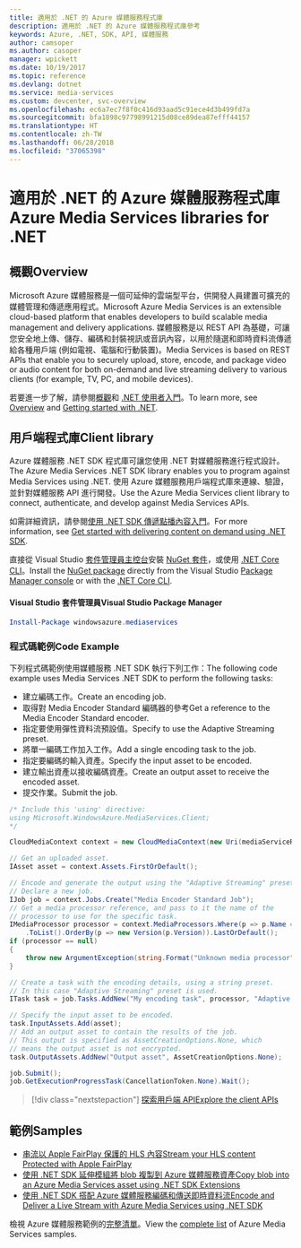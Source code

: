 ```yaml
---
title: 適用於 .NET 的 Azure 媒體服務程式庫
description: 適用於 .NET 的 Azure 媒體服務程式庫參考
keywords: Azure, .NET, SDK, API, 媒體服務
author: camsoper
ms.author: casoper
manager: wpickett
ms.date: 10/19/2017
ms.topic: reference
ms.devlang: dotnet
ms.service: media-services
ms.custom: devcenter, svc-overview
ms.openlocfilehash: ec6a7ec7f8f0c416d93aad5c91ece4d3b499fd7a
ms.sourcegitcommit: bfa1898c97798991215d08ce89dea87efff44157
ms.translationtype: HT
ms.contentlocale: zh-TW
ms.lasthandoff: 06/28/2018
ms.locfileid: "37065398"
---
```

# <a name="azure-media-services-libraries-for-net"></a><span data-ttu-id="ddf4a-104">適用於 .NET 的 Azure 媒體服務程式庫</span><span class="sxs-lookup"><span data-stu-id="ddf4a-104">Azure Media Services libraries for .NET</span></span>

## <a name="overview"></a><span data-ttu-id="ddf4a-105">概觀</span><span class="sxs-lookup"><span data-stu-id="ddf4a-105">Overview</span></span>

<span data-ttu-id="ddf4a-106">Microsoft Azure 媒體服務是一個可延伸的雲端型平台，供開發人員建置可擴充的媒體管理和傳遞應用程式。</span><span class="sxs-lookup"><span data-stu-id="ddf4a-106">Microsoft Azure Media Services is an extensible cloud-based platform that enables developers to build scalable media management and delivery applications.</span></span> <span data-ttu-id="ddf4a-107">媒體服務是以 REST API 為基礎，可讓您安全地上傳、儲存、編碼和封裝視訊或音訊內容，以用於隨選和即時資料流傳遞給各種用戶端 (例如電視、電腦和行動裝置)。</span><span class="sxs-lookup"><span data-stu-id="ddf4a-107">Media Services is based on REST APIs that enable you to securely upload, store, encode, and package video or audio content for both on-demand and live streaming delivery to various clients (for example, TV, PC, and mobile devices).</span></span> 

<span data-ttu-id="ddf4a-108">若要進一步了解，請參閱[概觀](/azure/media-services/media-services-overview)和 [.NET 使用者入門](/azure/media-services/media-services-dotnet-how-to-use)。</span><span class="sxs-lookup"><span data-stu-id="ddf4a-108">To learn more, see [Overview](/azure/media-services/media-services-overview) and [Getting started with .NET](/azure/media-services/media-services-dotnet-how-to-use).</span></span> 

## <a name="client-library"></a><span data-ttu-id="ddf4a-109">用戶端程式庫</span><span class="sxs-lookup"><span data-stu-id="ddf4a-109">Client library</span></span>

<span data-ttu-id="ddf4a-110">Azure 媒體服務 .NET SDK 程式庫可讓您使用 .NET 對媒體服務進行程式設計。</span><span class="sxs-lookup"><span data-stu-id="ddf4a-110">The Azure Media Services .NET SDK library enables you to program against Media Services using .NET.</span></span> <span data-ttu-id="ddf4a-111">使用 Azure 媒體服務用戶端程式庫來連線、驗證，並針對媒體服務 API 進行開發。</span><span class="sxs-lookup"><span data-stu-id="ddf4a-111">Use the Azure Media Services client library to connect, authenticate, and develop against Media Services APIs.</span></span>  

<span data-ttu-id="ddf4a-112">如需詳細資訊，請參閱[使用 .NET SDK 傳遞點播內容入門](/azure/media-services/media-services-dotnet-get-started)。</span><span class="sxs-lookup"><span data-stu-id="ddf4a-112">For more information, see [Get started with delivering content on demand using .NET SDK](/azure/media-services/media-services-dotnet-get-started).</span></span>

<span data-ttu-id="ddf4a-113">直接從 Visual Studio [套件管理員主控台][PackageManager]安裝 [NuGet 套件](https://www.nuget.org/packages/windowsazure.mediaservices)，或使用 [.NET Core CLI][DotNetCLI]。</span><span class="sxs-lookup"><span data-stu-id="ddf4a-113">Install the [NuGet package](https://www.nuget.org/packages/windowsazure.mediaservices) directly from the Visual Studio [Package Manager console][PackageManager] or with the [.NET Core CLI][DotNetCLI].</span></span>

#### <a name="visual-studio-package-manager"></a><span data-ttu-id="ddf4a-114">Visual Studio 套件管理員</span><span class="sxs-lookup"><span data-stu-id="ddf4a-114">Visual Studio Package Manager</span></span>

```powershell
Install-Package windowsazure.mediaservices
```

### <a name="code-example"></a><span data-ttu-id="ddf4a-115">程式碼範例</span><span class="sxs-lookup"><span data-stu-id="ddf4a-115">Code Example</span></span>

<span data-ttu-id="ddf4a-116">下列程式碼範例使用媒體服務 .NET SDK 執行下列工作：</span><span class="sxs-lookup"><span data-stu-id="ddf4a-116">The following code example uses Media Services .NET SDK to perform the following tasks:</span></span>

- <span data-ttu-id="ddf4a-117">建立編碼工作。</span><span class="sxs-lookup"><span data-stu-id="ddf4a-117">Create an encoding job.</span></span>
- <span data-ttu-id="ddf4a-118">取得對 Media Encoder Standard 編碼器的參考</span><span class="sxs-lookup"><span data-stu-id="ddf4a-118">Get a reference to the Media Encoder Standard encoder.</span></span>
- <span data-ttu-id="ddf4a-119">指定要使用彈性資料流預設值。</span><span class="sxs-lookup"><span data-stu-id="ddf4a-119">Specify to use the Adaptive Streaming preset.</span></span>
- <span data-ttu-id="ddf4a-120">將單一編碼工作加入工作。</span><span class="sxs-lookup"><span data-stu-id="ddf4a-120">Add a single encoding task to the job.</span></span>
- <span data-ttu-id="ddf4a-121">指定要編碼的輸入資產。</span><span class="sxs-lookup"><span data-stu-id="ddf4a-121">Specify the input asset to be encoded.</span></span>
- <span data-ttu-id="ddf4a-122">建立輸出資產以接收編碼資產。</span><span class="sxs-lookup"><span data-stu-id="ddf4a-122">Create an output asset to receive the encoded asset.</span></span>
- <span data-ttu-id="ddf4a-123">提交作業。</span><span class="sxs-lookup"><span data-stu-id="ddf4a-123">Submit the job.</span></span>


```csharp
/* Include this 'using' directive:
using Microsoft.WindowsAzure.MediaServices.Client;
*/

CloudMediaContext context = new CloudMediaContext(new Uri(mediaServiceRESTAPIEndpoint), tokenProvider);

// Get an uploaded asset.
IAsset asset = context.Assets.FirstOrDefault();

// Encode and generate the output using the "Adaptive Streaming" preset.
// Declare a new job.
IJob job = context.Jobs.Create("Media Encoder Standard Job");
// Get a media processor reference, and pass to it the name of the 
// processor to use for the specific task.
IMediaProcessor processor = context.MediaProcessors.Where(p => p.Name == mediaProcessorName)
    .ToList().OrderBy(p => new Version(p.Version)).LastOrDefault();
if (processor == null) 
{
    throw new ArgumentException(string.Format("Unknown media processor", mediaProcessorName));
}

// Create a task with the encoding details, using a string preset.
// In this case "Adaptive Streaming" preset is used.
ITask task = job.Tasks.AddNew("My encoding task", processor, "Adaptive Streaming", TaskOptions.None);

// Specify the input asset to be encoded.
task.InputAssets.Add(asset);
// Add an output asset to contain the results of the job. 
// This output is specified as AssetCreationOptions.None, which 
// means the output asset is not encrypted. 
task.OutputAssets.AddNew("Output asset", AssetCreationOptions.None);

job.Submit();
job.GetExecutionProgressTask(CancellationToken.None).Wait();
```

> [!div class="nextstepaction"]
> [<span data-ttu-id="ddf4a-124">探索用戶端 API</span><span class="sxs-lookup"><span data-stu-id="ddf4a-124">Explore the client APIs</span></span>](/dotnet/api/overview/azure/mediaservices/client)

## <a name="samples"></a><span data-ttu-id="ddf4a-125">範例</span><span class="sxs-lookup"><span data-stu-id="ddf4a-125">Samples</span></span>

- [<span data-ttu-id="ddf4a-126">串流以 Apple FairPlay 保護的 HLS 內容</span><span class="sxs-lookup"><span data-stu-id="ddf4a-126">Stream your HLS content Protected with Apple FairPlay</span></span>](https://azure.microsoft.com/resources/samples/media-services-dotnet-dynamic-encryption-with-fairplay/)
- [<span data-ttu-id="ddf4a-127">使用 .NET SDK 延伸模組將 blob 複製到 Azure 媒體服務資產</span><span class="sxs-lookup"><span data-stu-id="ddf4a-127">Copy blob into an Azure Media Services asset using .NET SDK Extensions</span></span>](https://azure.microsoft.com/resources/samples/media-services-dotnet-copy-blob-into-asset/)
- [<span data-ttu-id="ddf4a-128">使用 .NET SDK 搭配 Azure 媒體服務編碼和傳送即時資料流</span><span class="sxs-lookup"><span data-stu-id="ddf4a-128">Encode and Deliver a Live Stream with Azure Media Services using .NET SDK</span></span>](https://azure.microsoft.com/resources/samples/media-services-dotnet-encode-live-stream-with-ams-clear/)

<span data-ttu-id="ddf4a-129">檢視 Azure 媒體服務範例的[完整清單](https://azure.microsoft.com/resources/samples/?platform=dotnet&service=media-services)。</span><span class="sxs-lookup"><span data-stu-id="ddf4a-129">View the [complete list](https://azure.microsoft.com/resources/samples/?platform=dotnet&service=media-services) of Azure Media Services samples.</span></span>


[PackageManager]: https://docs.microsoft.com/nuget/tools/package-manager-console
[DotNetCLI]: https://docs.microsoft.com/dotnet/core/tools/dotnet-add-package
